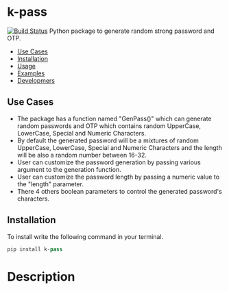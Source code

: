 # k-pass
[![Build Status](https://travis-ci.org/joemccann/dillinger.svg?branch=master)](https://github.com/wskoly/k-pass)
Python package to generate random strong password and OTP.

- [Use Cases](#use-cases)
- [Installation](#installation)
- [Usage](#usage)
- [Examples](#examples)
- [Developmers](#developers)

## Use Cases
- The package has a function named "GenPass()" which can generate random passwords and OTP which contains random UpperCase, LowerCase, Special and Numeric Characters.
- By default the generated password will be a mixtures of random UpperCase, LowerCase, Special and Numeric Characters and the length will be also a random number between 16-32.
- User can customize the password generation by passing various argument to the generation function.
- User can customize the password length by passing a numeric value to the "length" parameter.
- There 4 others boolean parameters to control the generated password's characters.
## Installation
To install write the following command in your terminal.
```py
pip install k-pass
```

# Description
